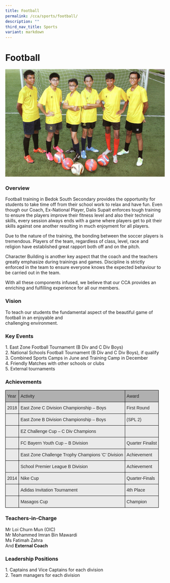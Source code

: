 ```yaml
---
title: Football
permalink: /cca/sports/football/
description: ""
third_nav_title: Sports
variant: markdown
---
```

Football
========

![Football](/images/football-1-copy.jpg)

### Overview

Football training in Bedok South Secondary provides the opportunity for students to take time off from their school work to relax and have fun. Even though our Coach, Ex-National Player, Dalis Supait enforces tough training to ensure the players improve their fitness level and also their technical skills, every session always ends with a game where players get to pit their skills against one another resulting in much enjoyment for all players.&nbsp;

  

Due to the nature of the training, the bonding between the soccer players is tremendous. Players of the team, regardless of class, level, race and religion have established great rapport both off and on the pitch.&nbsp;

  

Character Building is another key aspect that the coach and the teachers greatly emphasize during trainings and games. Discipline is strictly enforced in the team to ensure everyone knows the expected behaviour to be carried out in the team.&nbsp;

  

With all these components infused, we believe that our CCA provides an enriching and fulfilling experience for all our members.&nbsp;

  

### Vision


To teach our students the fundamental aspect of the beautiful game of football in an enjoyable and  
challenging environment.  


### Key Events  

1\.  East Zone Football Tournament (B Div and C Div Boys) <br>
2\.  National Schools Football Tournament (B Div and C Div Boys), if qualify <br>
3\.  Combined Sports Camps in June and Training Camp in December <br>
4\.  Friendly Matches with other schools or clubs <br>
5\.  External tournaments

  

### Achievements

<style type="text/css">
.tg  {border-collapse:collapse;border-spacing:0;}
.tg td{border-color:black;border-style:solid;border-width:1px;font-family:Arial, sans-serif;font-size:14px;
  overflow:hidden;padding:10px 5px;word-break:normal;}
.tg th{border-color:black;border-style:solid;border-width:1px;font-family:Arial, sans-serif;font-size:14px;
  font-weight:normal;overflow:hidden;padding:10px 5px;word-break:normal;}
.tg .tg-y7qa{background-color:#EAEAEA;color:#222;text-align:left;vertical-align:top}
.tg .tg-laxs{background-color:#EAEAEA;text-align:left;vertical-align:middle}
.tg .tg-cduw{background-color:#B0B0B0;color:#222;text-align:left;vertical-align:top}
</style>
<table class="tg">
<thead>
  <tr>
    <th class="tg-cduw"><span style="color:#222">Year</span></th>
    <th class="tg-cduw"><span style="color:#222">Activity</span></th>
    <th class="tg-cduw"><span style="color:#222">Award</span></th>
  </tr>
</thead>
<tbody>
  <tr>
    <td class="tg-y7qa"><span style="color:#222">2018</span></td>
    <td class="tg-y7qa"><span style="color:#222">East Zone C Division Championship – Boys</span></td>
    <td class="tg-y7qa"><span style="color:#222">First Round</span></td>
  </tr>
  <tr>
    <td class="tg-y7qa"> </td>
    <td class="tg-y7qa"><span style="color:#222">East Zone B Division Championship – Boys</span></td>
    <td class="tg-y7qa"><span style="color:#222">(SPL 2)</span></td>
  </tr>
  <tr>
    <td class="tg-y7qa"> </td>
    <td class="tg-y7qa"><span style="color:#222">EZ Challenge Cup – C Div Champions</span></td>
    <td class="tg-y7qa"> </td>
  </tr>
  <tr>
    <td class="tg-y7qa"><span style="color:#222"> </span></td>
    <td class="tg-y7qa"><span style="color:#222">FC Bayern Youth Cup – B Division</span></td>
    <td class="tg-y7qa"><span style="color:#222">Quarter Finalist</span></td>
  </tr>
  <tr>
    <td class="tg-y7qa"> </td>
    <td class="tg-y7qa"><span style="color:#222">East Zone Challenge Trophy Champions 'C' Division</span></td>
    <td class="tg-y7qa"><span style="color:#222">Achievement</span></td>
  </tr>
  <tr>
    <td class="tg-y7qa"> </td>
    <td class="tg-y7qa"><span style="color:#222">School Premier League B Division</span></td>
    <td class="tg-y7qa"><span style="color:#222">Achievement</span></td>
  </tr>
  
  <tr>
    <td class="tg-y7qa"><span style="color:#222">2014</span></td>
    <td class="tg-y7qa"><span style="color:#222">Nike Cup</span></td>
    <td class="tg-y7qa"><span style="color:#222">Quarter-Finals</span></td>
  </tr>
  <tr>
    <td class="tg-y7qa"><br></td>
    <td class="tg-y7qa"><span style="color:#222">Adidas Invitation Tournament</span></td>
    <td class="tg-y7qa"><span style="color:#222">4th Place</span></td>
  </tr>
  <tr>
    <td class="tg-y7qa"><br></td>
    <td class="tg-y7qa"><span style="color:#222">Masagos Cup</span></td>
    <td class="tg-y7qa"><span style="color:#222">Champion</span><br></td>
  </tr>
</tbody>
</table>




### Teachers-in-Charge  

Mr Loi Churn Mun (OIC)<br>
Mr Mohammed Imran Bin Mawardi <br> 
Ms Fatimah Zahra <br>
And&nbsp;<b>External Coach</b>

### Leadership Positions

1\.  Captains and Vice Captains for each division <br> 
2\.  Team managers for each division